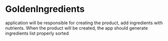 # GoldenIngredients
application will be responsible for creating the product, add ingredients with nutrients. When the product will be created, the app should generate ingredients list properly sorted

